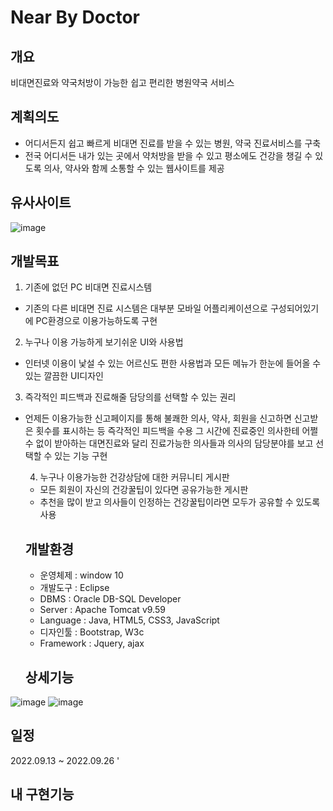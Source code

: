 # Near By Doctor

## 개요
비대면진료와 약국처방이 가능한 쉽고 편리한 병원약국 서비스

## 계획의도
- 어디서든지 쉽고 빠르게 비대면 진료를 받을 수 있는 병원, 약국 진료서비스를 구축
- 전국 어디서든 내가 있는 곳에서 약처방을 받을 수 있고 평소에도 건강을 챙길 수 있도록 의사, 약사와 함께 소통할 수 있는 웹사이트를 제공

## 유사사이트
![image](https://user-images.githubusercontent.com/77394673/222446372-48bb99b1-3c91-4a7d-8a00-9280c1f4002d.png)


## 개발목표
1. 기존에 없던 PC 비대면 진료시스템
- 기존의 다른 비대면 진료 시스템은 대부분 모바일 어플리케이션으로 구성되어있기에 PC환경으로 이용가능하도록 구현

2. 누구나 이용 가능하게 보기쉬운 UI와 사용법
- 인터넷 이용이 낯설 수 있는 어르신도 편한 사용법과 모든 메뉴가 한눈에 들어올 수 있는 깔끔한 UI디자인

3. 즉각적인 피드백과 진료해줄 담당의를 선택할 수 있는 권리
- 언제든 이용가능한 신고페이지를 통해 불쾌한 의사, 약사, 회원을 신고하면 신고받은 횟수를 표시하는 등 즉각적인 피드백을 수용
  그 시간에 진료중인 의사한테 어쩔 수 없이 받아하는 대면진료와 달리 진료가능한 의사들과 의사의 담당분야를 보고 선택할 수 있는 기능 구현
  
  4. 누구나 이용가능한 건강상담에 대한 커뮤니티 게시판
  - 모든 회원이 자신의 건강꿀팁이 있다면 공유가능한 게시판
  - 추천을 많이 받고 의사들이 인정하는 건강꿀팁이라면 모두가 공유할 수 있도록 사용
  
  ## 개발환경
  - 운영체제 : window 10
  - 개발도구 : Eclipse
  - DBMS : Oracle DB-SQL Developer
  - Server : Apache Tomcat v9.59
  - Language : Java, HTML5, CSS3, JavaScript
  - 디자인툴 : Bootstrap, W3c
  - Framework : Jquery, ajax
  
  ## 상세기능
 ![image](https://user-images.githubusercontent.com/77394673/222452736-83e4470d-416a-432b-a20e-6725b29b3dec.png)
 ![image](https://user-images.githubusercontent.com/77394673/222452908-5d8ebec5-c7ff-41d8-9c71-c8aa02e08962.png)

## 일정
2022.09.13 ~ 2022.09.26
'
## 내 구현기능
